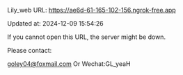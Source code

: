 Lily_web URL: https://ae6d-61-165-102-156.ngrok-free.app

Updated at: 2024-12-09 15:54:26

If you cannot open this URL, the server might be down.

Please contact: 

goley04@foxmail.com Or Wechat:GL_yeaH